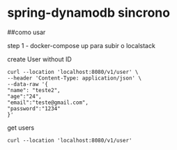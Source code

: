 # spring-dynamodb sincrono

##como usar
<p>step 1 - docker-compose up para subir o localstack</p>

create User without ID
```shell
curl --location 'localhost:8080/v1/user' \
--header 'Content-Type: application/json' \
--data-raw '{
"name": "teste2",
"age":"24",
"email":"teste@gmail.com",
"password":"1234"
}'

```

get users

```shell
curl --location 'localhost:8080/v1/user'
```
